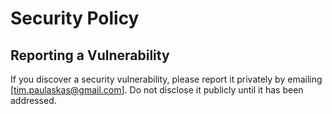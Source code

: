 # Security Policy

## Reporting a Vulnerability

If you discover a security vulnerability, please report it privately by emailing [tim.paulaskas@gmail.com]. Do not disclose it publicly until it has been addressed.
